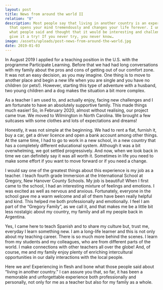 ```yaml
---
layout: post
title: News from around the world II
relation: "8"
description: Most people say that living in another country is an experience
  that opens your mind tremendously and changes your life forever. I understood
  what people said and thought that it would be interesting and challenging to
  give it a try! If you never try, you never know…
image: /assets/uploads/post-news-from-around-the-world.jpg
date: 2019-01-03
---
```

In August 2019 I applied for a teaching position in the U.S. with the programme Participate Learning. Before that we had had long conversations with my family about the pros and cons of getting out of our comfort zone. It was not an easy decision, as you may imagine. One thing is to move to another place and begin a new life when you are single and you have no children (or pets!). However, starting this type of adventure with a husband, two young children and a dog makes the situation a bit more complex.

As a teacher I am used to, and actually enjoy, facing new challenges and I am fortunate to have an absolutely supportive family. This made things much easier! So, in February 2020, almost without realising, our project came true. We moved to Wilmington in North Carolina. We brought a few suitcases with some clothes and lots of expectations and dreams!

Honestly, it was not simple at the beginning. We had to rent a flat, furnish it, buy a car, get a driver licence and open a bank account among other things. At the same time, I had to go to work in a new school, in a new country that has a completely different educational system. Although it was a bit overwhelming, we got settled progressively. And now, when we look back in time we can definitely say it was all worth it. Sometimes in life you need to make some effort if you want to move forward or if you need a change.

I would say one of the greatest things about this experience is my job as a teacher. I teach fourth grade Immersion at the International School at Gregory, New Hanover County Schools. My job is beautiful! When I first came to the school, I had an interesting mixture of feelings and emotions. I was excited as well as nervous and anxious. Fortunately, everyone in the school gave me a warm welcome and all of them have been really helpful and kind. This helped me both professionally and emotionally. I feel I am part of the “Gregory Family”, as we call it, and that makes me be a little bit less nostalgic about my country, my family and all my people back in Argentina.

Yes, I came here to teach Spanish and to share my culture but, trust me, everyday I learn something new. I am a long-life learner and this is not only about my teaching career. There is so much more behind the scenes. I learn from my students and my colleagues, who are from different parts of the world. I make connections with other teachers all over the globe! And, of course, me and my family enjoy plenty of enriching intercultural opportunities in our daily interactions with the local people.

Here we are! Experiencing in flesh and bone what those people said about “living in another country.” I can assure you that, so far, it has been a memorable and unforgettable experience both professionally and personally, not only for me as a teacher but also for my family as a whole.